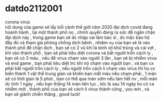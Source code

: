 # datdo2112001
corona virus  
nội dung của game sẽ lấy bối cảnh thế giới năm 2020 đại dịch covid đang hoành hành , tại một thành phố nọ , chính quyền đang ra sức để ngăn 
chặn đại dịch này , trong game bạn sẽ dc nhập vai làm bác sĩ , dc mặc bảo hộ đầy đủ và tham gia phòng chống dịch bệnh , nhiệm vụ của bạn sẽ 
là vào thành phố để chặn dịch , bạn sẽ có 2 vũ khí là bình xịt khử trùng và cái vợt , khi vào thành phố , bạn sẽ phải tiêu diệt corona và
bắt người trốn cách ly , bạn sẽ có 3 máu , nếu để virus chạm vào người 3 lần , bạn sẽ bị nhiễm virus và end game , bạn phải tiêu diệt trc 
khi nó chạm vào người bạn , và bạn cx phải bắt người trốn cách ly , nếu người trốn cách li chạm vào virus thì họ cx biến thành 1 vật thể
trung gian và khiến bạn mất máu nếu chạm phải , 1 màn sẽ có thời gian là 5 phút , bạn có thể qua màn sớm nếu làm hết nv , mỗi màn dc tính
1 ngày , nếu bạn thắng 14 màn liên tục , tức là sau 14 ngày ko có ca nhiễm mới , thành phố của bạn sẽ cách li virus thành công , you win ,
và bạn sẽ giành chiến thắng , good luck!
